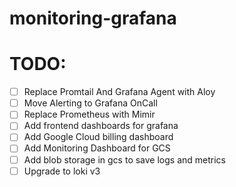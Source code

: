 # monitoring-grafana


# TODO:
- [ ] Replace Promtail And Grafana Agent with Aloy
- [ ] Move  Alerting to Grafana OnCall
- [ ] Replace Prometheus with Mimir
- [ ] Add frontend dashboards for grafana
- [ ] Add Google Cloud billing dashboard
- [ ] Add Monitoring Dashboard for GCS
- [ ] Add blob storage in gcs to save logs and metrics
- [ ] Upgrade to loki v3